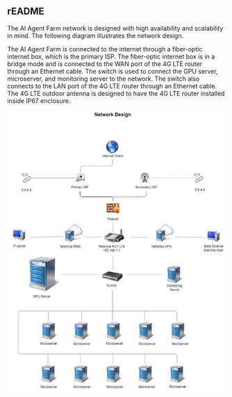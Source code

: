 ## rEADME

The AI Agent Farm network is designed with high availability and scalability in mind. The following diagram illustrates the network design.

The AI Agent Farm is connected to the internet through a fiber-optic internet box, which is the primary ISP. The fiber-optic internet box is in a bridge mode and is connected to the WAN port of the 4G LTE router through an Ethernet cable. The switch is used to connect the GPU server, microserver, and monitoring server to the network. The switch also connects to the LAN port of the 4G LTE router through an Ethernet cable. The 4G LTE outdoor antenna is designed to have the 4G LTE router installed inside IP67 enclosure.

![Network-design](./network-design.png)